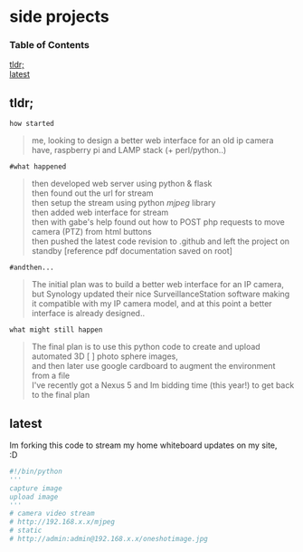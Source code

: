 # side projects


 ### Table of Contents
 [tldr;](#tldr;)  
 [latest](#latest)

## tldr;

`how started`  
>me, looking to design a better web interface for an old ip camera  
have, raspberry pi and LAMP stack (+ perl/python..)

`#what happened`  
>then developed web server using python & flask    
then found out the url for stream  
then setup the stream using python *mjpeg* library  
then added web interface for stream  
then with gabe's help found out how to POST php requests to move camera (PTZ) from html buttons  
then pushed the latest code revision to .github and left the project on standby
[reference pdf documentation saved on root]


`#andthen...`  
>The initial plan was to build a better web interface for an IP camera, but Synology updated their nice SurveillanceStation software making it compatible with my IP camera model, and at this point a better interface is already designed..


`what might still happen`  
>The final plan is to use this python code to create and upload automated 3D [ ] photo sphere images,  
and then later use google cardboard to augment the environment from a file  
I've recently got a Nexus 5 and Im bidding time (this year!) to get back to the final plan

## latest
Im forking this code to stream my home whiteboard updates on my site,   
:D  

```python
#!/bin/python
'''
capture image
upload image
'''
# camera video stream
# http://192.168.x.x/mjpeg
# static
# http://admin:admin@192.168.x.x/oneshotimage.jpg
```
